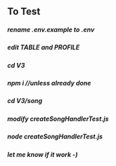 ## To Test

##### rename .env.example to .env
##### edit TABLE and PROFILE
##### cd V3
##### npm i //unless already done
##### cd V3/song
##### modify createSongHandlerTest.js
##### node createSongHandlerTest.js
##### let me know if it work -)